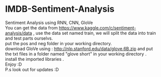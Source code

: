 # IMDB-Sentiment-Analysis <br>
Sentiment Analysis using RNN, CNN, GloVe <br>
You can get the data from https://www.kaggle.com/c/sentiment-analysis/data , use the data set named train, we will split the data into train and test parts ourselvs. <br>
put the pos and neg folder in your working directory.<br>
download GloVe using : http://nlp.stanford.edu/data/glove.6B.zip and put the txt files in a folder named "glove short" in your working directory . <br>
install the imported libraries . <br>
Enjoy :D <br>
P.s look out for updates :D
